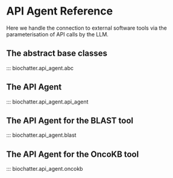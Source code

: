 # API Agent Reference

Here we handle the connection to external software tools via the
parameterisation of API calls by the LLM.

## The abstract base classes

::: biochatter.api_agent.abc

## The API Agent

::: biochatter.api_agent.api_agent

## The API Agent for the BLAST tool

::: biochatter.api_agent.blast

## The API Agent for the OncoKB tool

::: biochatter.api_agent.oncokb
